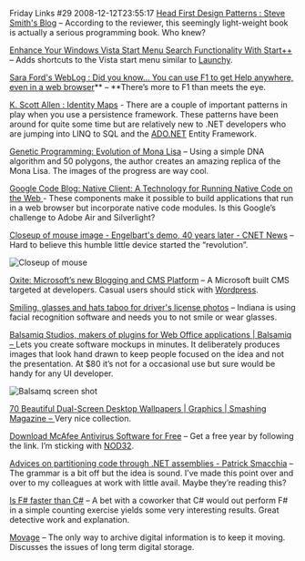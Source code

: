 Friday Links #29
2008-12-12T23:55:17
[Head First Design Patterns : Steve Smith's Blog](http://stevesmithblog.com/blog/head-first-design-patterns/) – According to the reviewer, this seemingly light-weight book is actually a serious programming book. Who knew?

[Enhance Your Windows Vista Start Menu Search Functionality With Start++](http://www.makeuseof.com/tag/enhance-your-windows-vista-start-menu-search-functionality-with-start/) – Adds shortcuts to the Vista start menu similar to [Launchy](http://www.launchy.net/).

[Sara Ford's WebLog : Did you know… You can use F1 to get Help anywhere, even in a web browser](http://blogs.msdn.com/saraford/archive/2008/12/08/did-you-know-you-can-use-f1-to-get-help-anywhere-even-in-a-web-browser-372.aspx)** – **There’s more to F1 than meets the eye.

[K. Scott Allen : Identity Maps](http://odetocode.com/Blogs/scott/archive/2008/12/07/12372.aspx) - There are a couple of important patterns in play when you use a persistence framework. These patterns have been around for quite some time but are relatively new to .NET developers who are jumping into LINQ to SQL and the [ADO.NET](http://ADO.NET) Entity Framework.

[Genetic Programming: Evolution of Mona Lisa](http://rogeralsing.com/2008/12/07/genetic-programming-evolution-of-mona-lisa/) – Using a simple DNA algorithm and 50 polygons, the author creates an amazing replica of the Mona Lisa. The images of the progress are way cool.

[Google Code Blog: Native Client: A Technology for Running Native Code on the Web ](http://google-code-updates.blogspot.com/2008/12/native-client-technology-for-running.html)- These components make it possible to build applications that run in a web browser but incorporate native code modules. Is this Google’s challenge to Adobe Air and Silverlight?

[Closeup of mouse image - Engelbart's demo, 40 years later - CNET News](http://news.cnet.com/2300-1041_3-6248261-1.html?part=rss&tag=6248261&subj=news) – Hard to believe this humble little device started the “revolution”.

![Closeup of mouse](http://i.i.com.com/cnwk.1d/i/ne/p/2008/Closeup-of-mouse_550x370.jpg)

[Oxite: Microsoft’s new Blogging and CMS Platform](http://www.labnol.org/internet/blogging/oxite-microsoft-blogging-platform/5900/) – A Microsoft built CMS targeted at developers. Casual users should stick with [Wordpress](http://wordpress.org).

[Smiling, glasses and hats taboo for driver's license photos](http://www.nwi.com/articles/2008/12/08/news/porter_county/doc60da4d3a78fefc07862575190004d925.txt) – Indiana is using facial recognition software and needs you to not smile or wear glasses.

[Balsamiq Studios, makers of plugins for Web Office applications | Balsamiq – ](http://www.balsamiq.com/)Lets you create software mockups in minutes. It deliberately produces images that look hand drawn to keep people focused on the idea and not the presentation. At $80 it’s not for a occasional use but sure would be handy for any UI developer.

![Balsamq screen shot](http://mike-ward.net/content/images/blog/FridayLinks29_10277/image.png)

[70 Beautiful Dual-Screen Desktop Wallpapers | Graphics | Smashing Magazine – ](http://www.smashingmagazine.com/2008/12/10/50-most-amazing-dual-screen-desktop-wallpapers/)Very nice collection.

[Download McAfee Antivirus Software for Free](http://www.labnol.org/software/download-mcafee-antivirus-software-free/5972/) – Get a free year by following the link. I’m sticking with [NOD32](http://www.eset.com/).

[Advices on partitioning code through .NET assemblies - Patrick Smacchia](http://codebetter.com/blogs/patricksmacchia/archive/2008/12/08/advices-on-partitioning-code-through-net-assemblies.aspx) – The grammar is a bit off but the idea is sound. I’ve made this point over and over to my colleagues at work with little avail. Maybe they’re reading this?

[Is F# faster than C#](http://www.nearinfinity.com/blogs/page/jferner?entry=is_f_faster_than_c) – A bet with a coworker that C# would out perform F# in a simple counting exercise yields some very interesting results. Great detective work and explanation.

[Movage](http://www.kk.org/thetechnium/archives/2008/12/movage.php) – The only way to archive digital information is to keep it moving. Discusses the issues of long term digital storage.
